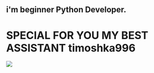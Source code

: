 ## i'm beginner Python Developer.   <h1>SPECIAL FOR YOU MY BEST ASSISTANT timoshka996</h1>
<img src="<https://media3.giphy.com/media/RbDKaczqWovIugyJmW/giphy.gif?cid=790b761137faeb540546b724d7f6b5def510eb0d2aea35f4&rid=giphy.gif&ct=g>"> 



